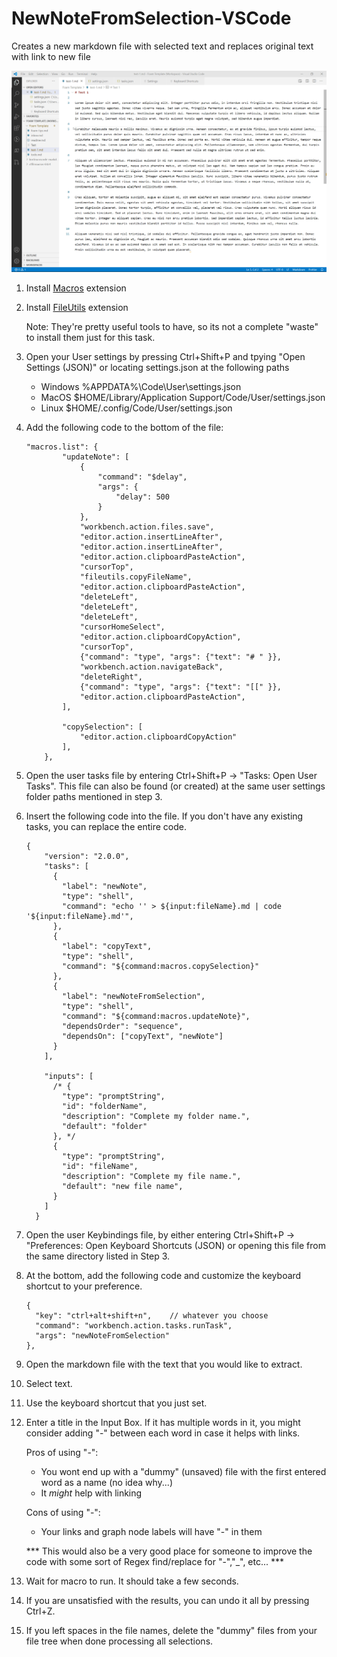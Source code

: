 # NewNoteFromSelection-VSCode
Creates a new markdown file with selected text and replaces original text with link to new file

![](Selection2Note.gif)

1. Install [Macros](https://marketplace.visualstudio.com/items?itemName=geddski.macros) extension
1. Install [FileUtils](https://marketplace.visualstudio.com/items?itemName=sleistner.vscode-fileutils) extension

    Note: They're pretty useful tools to have, so its not a complete "waste" to install them just for this task.

1. Open your User settings by pressing Ctrl+Shift+P and tpying "Open Settings (JSON)" or locating settings.json at the following paths
    - Windows %APPDATA%\Code\User\settings.json
    - MacOS $HOME/Library/Application Support/Code/User/settings.json
    - Linux $HOME/.config/Code/User/settings.json
1. Add the following code to the bottom of the file: 
    ```
    "macros.list": {
            "updateNote": [
                {
                    "command": "$delay",
                    "args": {
                        "delay": 500
                    }
                },
                "workbench.action.files.save",
                "editor.action.insertLineAfter",
                "editor.action.insertLineAfter",
                "editor.action.clipboardPasteAction",
                "cursorTop",
                "fileutils.copyFileName",
                "editor.action.clipboardPasteAction",
                "deleteLeft",
                "deleteLeft",
                "deleteLeft", 
                "cursorHomeSelect",
                "editor.action.clipboardCopyAction",
                "cursorTop",
                {"command": "type", "args": {"text": "# " }},
                "workbench.action.navigateBack",
                "deleteRight",
                {"command": "type", "args": {"text": "[[" }},
                "editor.action.clipboardPasteAction",             
            ],

            "copySelection": [
                "editor.action.clipboardCopyAction"
            ],         
        },
    ```
1. Open the user tasks file by entering Ctrl+Shift+P -> "Tasks: Open User Tasks". This file can also be found (or created) at the same user settings folder paths mentioned in step 3. 
1. Insert the following code into the file. If you don't have any existing tasks, you can replace the entire code. 
    ```
    {
        "version": "2.0.0",
        "tasks": [
          {
            "label": "newNote",
            "type": "shell",
            "command": "echo '' > ${input:fileName}.md | code '${input:fileName}.md'", 
          },
          {
            "label": "copyText",
            "type": "shell",
            "command": "${command:macros.copySelection}"     
          },
          {
            "label": "newNoteFromSelection",
            "type": "shell",
            "command": "${command:macros.updateNote}",
            "dependsOrder": "sequence",
            "dependsOn": ["copyText", "newNote"]
          }
        ],

        "inputs": [
          /* {
            "type": "promptString",     
            "id": "folderName",
            "description": "Complete my folder name.",
            "default": "folder"
          }, */
          {
            "type": "promptString",
            "id": "fileName",
            "description": "Complete my file name.",
            "default": "new file name",
          }
        ]
      }
    ```

1. Open the user Keybindings file, by either entering Ctrl+Shift+P -> "Preferences: Open Keyboard Shortcuts (JSON) or opening this file from the same directory listed in Step 3.
1. At the bottom, add the following code and customize the keyboard shortcut to your preference.
    ```
    {
      "key": "ctrl+alt+shift+n",    // whatever you choose
      "command": "workbench.action.tasks.runTask",
      "args": "newNoteFromSelection"
    },

    ```
1. Open the markdown file with the text that you would like to extract. 
1. Select text.
1. Use the keyboard shortcut that you just set. 
1. Enter a title in the Input Box. If it has multiple words in it, you might consider adding "-" between each word in case it helps with links. 

    Pros of using "-":
    - You wont end up with a "dummy" (unsaved) file with the first entered word as a name (no idea why...)
    - It *might* help with linking
    
    Cons of using "-":
    - Your links and graph node labels will have "-" in them
    
    *** This would also be a very good place for someone to improve the code with some sort of Regex find/replace for "-","_", etc... ***
1. Wait for macro to run. It should take a few seconds.
1. If you are unsatisfied with the results, you can undo it all by pressing Ctrl+Z. 
1. If you left spaces in the file names, delete the "dummy" files from your file tree when done processing all selections.
